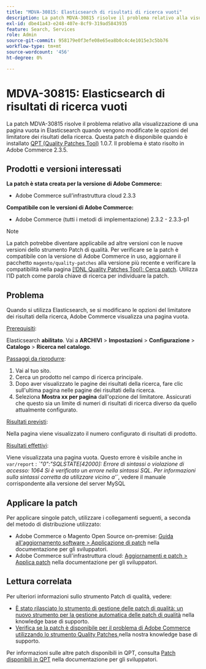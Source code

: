 ```yaml
---
title: "MDVA-30815: Elasticsearch di risultati di ricerca vuoti"
description: La patch MDVA-30815 risolve il problema relativo alla visualizzazione di una pagina vuota in Elasticsearch quando vengono modificate le opzioni del limitatore dei risultati della ricerca. Questa patch è disponibile quando è installato [Quality Patches Tool (QPT)](/help/announcements/adobe-commerce-announcements/magento-quality-patches-released-new-tool-to-self-serve-quality-patches.md) 1.0.7. Il problema è stato risolto in Adobe Commerce 2.3.5.
exl-id: dbe41a43-e248-407e-8cf9-319ad5843935
feature: Search, Services
role: Admin
source-git-commit: 958179e0f3efe08e65ea8b0c4c4e1015e3c5bb76
workflow-type: tm+mt
source-wordcount: '456'
ht-degree: 0%

---
```


# MDVA-30815: Elasticsearch di risultati di ricerca vuoti

La patch MDVA-30815 risolve il problema relativo alla visualizzazione di una pagina vuota in Elasticsearch quando vengono modificate le opzioni del limitatore dei risultati della ricerca. Questa patch è disponibile quando è installato [QPT (Quality Patches Tool)](/help/announcements/adobe-commerce-announcements/magento-quality-patches-released-new-tool-to-self-serve-quality-patches.md) 1.0.7. Il problema è stato risolto in Adobe Commerce 2.3.5.

## Prodotti e versioni interessati

**La patch è stata creata per la versione di Adobe Commerce:**

* Adobe Commerce sull’infrastruttura cloud 2.3.3

**Compatibile con le versioni di Adobe Commerce:**

* Adobe Commerce (tutti i metodi di implementazione) 2.3.2 - 2.3.3-p1

>[!NOTE]
>
>La patch potrebbe diventare applicabile ad altre versioni con le nuove versioni dello strumento Patch di qualità. Per verificare se la patch è compatibile con la versione di Adobe Commerce in uso, aggiornare il pacchetto `magento/quality-patches` alla versione più recente e verificare la compatibilità nella pagina [[!DNL Quality Patches Tool]: Cerca patch](https://devdocs.magento.com/quality-patches/tool.html#patch-grid). Utilizza l’ID patch come parola chiave di ricerca per individuare la patch.

## Problema

Quando si utilizza Elasticsearch, se si modificano le opzioni del limitatore dei risultati della ricerca, Adobe Commerce visualizza una pagina vuota.

<u>Prerequisiti</u>:

Elasticsearch **abilitato**. Vai a **ARCHIVI** > **Impostazioni** > **Configurazione** > **Catalogo** > **Ricerca nel catalogo**.

<u>Passaggi da riprodurre</u>:

1. Vai al tuo sito.
1. Cerca un prodotto nel campo di ricerca principale.
1. Dopo aver visualizzato le pagine dei risultati della ricerca, fare clic sull&#39;ultima pagina nelle pagine dei risultati della ricerca.
1. Seleziona **Mostra xx per pagina** dall&#39;opzione del limitatore. Assicurati che questo sia un limite di numeri di risultati di ricerca diverso da quello attualmente configurato.

<u>Risultati previsti</u>:

Nella pagina viene visualizzato il numero configurato di risultati di prodotto.

<u>Risultati effettivi</u>:

Viene visualizzata una pagina vuota. Questo errore è visibile anche in `var/report` : *\`&quot;0&quot;:&quot;SQLSTATE\[42000\]: Errore di sintassi o violazione di accesso: 1064 Si è verificato un errore nella sintassi SQL. Per informazioni sulla sintassi corretta da utilizzare vicino a&#39;\`*, vedere il manuale corrispondente alla versione del server MySQL

## Applicare la patch

Per applicare singole patch, utilizzare i collegamenti seguenti, a seconda del metodo di distribuzione utilizzato:

* Adobe Commerce o Magento Open Source on-premise: [Guida all&#39;aggiornamento software > Applicazione di patch](https://devdocs.magento.com/guides/v2.4/comp-mgr/patching/mqp.html) nella documentazione per gli sviluppatori.
* Adobe Commerce sull&#39;infrastruttura cloud: [Aggiornamenti e patch > Applica patch](https://devdocs.magento.com/cloud/project/project-patch.html) nella documentazione per gli sviluppatori.

## Lettura correlata

Per ulteriori informazioni sullo strumento Patch di qualità, vedere:

* [È stato rilasciato lo strumento di gestione delle patch di qualità: un nuovo strumento per la gestione automatica delle patch di qualità](/help/announcements/adobe-commerce-announcements/magento-quality-patches-released-new-tool-to-self-serve-quality-patches.md) nella knowledge base di supporto.
* [Verifica se la patch è disponibile per il problema di Adobe Commerce utilizzando lo strumento Quality Patches ](/help/support-tools/patches-available-in-qpt-tool/check-patch-for-magento-issue-with-magento-quality-patches.md) nella nostra knowledge base di supporto.

Per informazioni sulle altre patch disponibili in QPT, consulta [Patch disponibili in QPT](https://devdocs.magento.com/quality-patches/tool.html#patch-grid) nella documentazione per gli sviluppatori.
